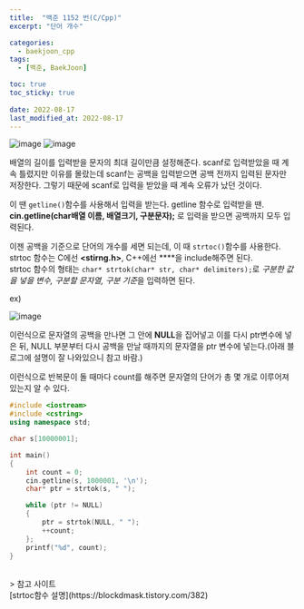 ```yaml
---
title:  "백준 1152 번(C/Cpp)"
excerpt: "단어 개수"

categories:
  - baekjoon_cpp
tags:
  - [백준, BaekJoon]

toc: true
toc_sticky: true
 
date: 2022-08-17
last_modified_at: 2022-08-17
---
```


![image](https://user-images.githubusercontent.com/106606698/185342551-1249174c-f1d1-4570-8ebd-accf2c9db803.png)
![image](https://user-images.githubusercontent.com/106606698/185272315-a5969b31-233c-4b84-9a90-1a576dfa7d95.png)
 
배열의 길이를 입력받을 문자의 최대 길이만큼 설정해준다.
scanf로 입력받았을 때 계속 틀렸지만 이유를 몰랐는데 scanf는 공백을 입력받으면 공백 전까지 입력된 문자만 저장한다. 그렇기 때문에 scanf로 입력을 받았을 때 계속 오류가 났던 것이다.  
 
이 땐 `getline()`함수를 사용해서 입력을 받는다. getline 함수로 입력받을 땐. **cin.getline(char배열 이름, 배열크기, 구분문자);** 로 입력을 받으면 공백까지 모두 입력된다.  
 
이젠 공백을 기준으로 단어의 개수를 세면 되는데, 이 때 `strtoc()`함수를 사용한다.  
strtoc 함수는 C에선 **<stirng.h>**, C++에선 **<cstring>**을 include해주면 된다.  
strtoc 함수의 형태는 `char* strtok(char* str, char* delimiters);`로 *구분한 값을 넣을 변수, 구분할 문자열, 구분 기준*을 입력하면 된다.  

ex)

![image](https://user-images.githubusercontent.com/106606698/185346176-32ce635c-25ec-4dbc-9514-fba2608dc70c.png)  

이런식으로 문자열의 공백을 만나면 그 안에 **NULL**을 집어넣고 이를 다시 ptr변수에 넣은 뒤, NULL 부분부터 다시 공백을 만날 때까지의 문자열을 ptr 변수에 넣는다.(아래 블로그에 설명이 잘 나와있으니 참고 바람.)  

이런식으로 반복문이 돌 때마다 count를 해주면 문자열의 단어가 총 몇 개로 이루어져 있는지 알 수 있다.  
 
```c++
#include <iostream>
#include <cstring>
using namespace std;

char s[10000001];

int main()
{
    int count = 0;
    cin.getline(s, 1000001, '\n');
    char* ptr = strtok(s, " ");

    while (ptr != NULL)
    {
        ptr = strtok(NULL, " ");
        ++count;
    };
    printf("%d", count);
}
```  
<br>
> 참고 사이트<br>
[strtoc함수 설명](https://blockdmask.tistory.com/382)